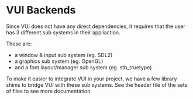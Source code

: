 # VUI Backends

Since VUI does not have any direct dependencies, it requires that the user has 3 different sub systems in their appliaction.

These are:
- a window & input sub system (eg. SDL2)
- a graphics sub system (eg. OpenGL)
- and a font layout/manager sub system (eg. stb_truetype)

To make it easier to integrate VUI in your project, we have a few library shims to bridge VUI with these sub systems. See the header file of the sets of files to see more documentation.

